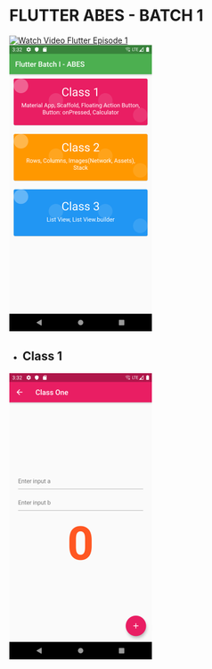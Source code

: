 # FLUTTER ABES - BATCH 1

[![Watch Video Flutter Episode 1](https://i.ytimg.com/vi/BhaUtRgQPDI/hqdefault.jpg?sqp=-oaymwEZCNACELwBSFXyq4qpAwsIARUAAIhCGAFwAQ==&rs=AOn4CLC0mUuPHoiomUp8pXAqrtp978RZIA "Watch Episode 1 Now")](https://www.youtube.com/watch?v=BhaUtRgQPDI)<br/>
<img src="https://raw.githubusercontent.com/mitulgautam/flutter-abes-1/master/sample_shots/Screenshot_1571220156.png" width="256"><br/>
* ## Class 1<br/>

<img src="https://raw.githubusercontent.com/mitulgautam/flutter-abes-1/master/sample_shots/Screenshot_1571220160.png" width="256"><br/>
